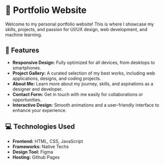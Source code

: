 # 🌟 Portfolio Website  

Welcome to my personal portfolio website! This is where I showcase my skills, projects, and passion for UI/UX design, web development, and machine learning.  

## 🚀 Features  

- **Responsive Design:** Fully optimized for all devices, from desktops to smartphones.  
- **Project Gallery:** A curated selection of my best works, including web applications, designs, and coding projects.  
- **About Me:** Learn more about my journey, skills, and aspirations as a designer and developer.  
- **Contact Form:** Get in touch with me easily for collaborations or opportunities.  
- **Interactive Design:** Smooth animations and a user-friendly interface to enhance your experience.  

## 💻 Technologies Used  

- **Frontend:** HTML, CSS, JavaScript  
- **Frameworks:** Native Techs  
- **Design Tool:** Figma 
- **Hosting:** Github Pages  
